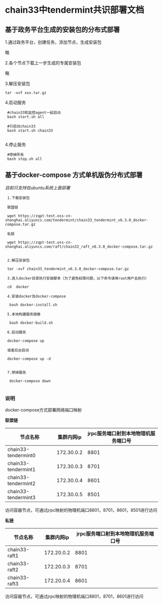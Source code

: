 # chain33中tendermint共识部署文档

## 基于政务平台生成的安装包的分布式部署

1.通过政务平台，创建任务，添加节点，生成安装包

  略
  
2.各个节点下载上一步生成的专属安装包

 略

3.解压安装包

 ```
 tar -xvf xxx.tar.gz
 ```
 
 
4.启动服务
 
 ```
  #chain33和监控agent一起启动 
  bash start.sh all
  
  #只启动chain33
  bash start.sh chain33
  
 ```
 
 4.停止服务
 
 ```
  #停掉所有
  bash stop.sh all
 ```

## 基于docker-compose 方式单机版伪分布式部署

*目前只支持在ubuntu系统上面部署*

```
 1.下载安装包
 
 联盟链
 
 wget https://zqpt-test.oss-cn-shanghai.aliyuncs.com/tendermint/chain33_tendermint_v6.3.0_docker-compose.tar.gz
 
 私链
 
 wget https://zqpt-test.oss-cn-shanghai.aliyuncs.com/raft/chain33_raft_v6.3.0_docker-compose.tar.gz
 
 
 2.解压安装包
 
 tar -xvf chain33_tendermint_v6.3.0_docker-compose.tar.gz
 
 3.进入docker目录执行安装脚本（为了避免权限问题，以下命令请用root用户去执行）
 
 cd  docker
 
 4.安装docker及docker-compose
 
  bash docker-install.sh
  
 5.本地构建服务镜像
 
  bash docker-build.sh
  
 6.启动服务
 
 docker-compose up 

 或者后台启动
 
 docker-compose up -d
 
 
 7.停掉服务
 
  docker-compose down
 
```
### 说明

docker-compose方式部署网络端口映射

**联盟链**

节点名称|集群内网ip|jrpc服务端口射到本地物理机服务端口号
--|--|--
chain33-tendermint0|172.30.0.2|8801
chain33-tendermint1|172.30.0.3|8701
chain33-tendermint2|172.30.0.4|8601
chain33-tendermint3|172.30.0.5|8501

访问容器节点，可通过jrpc映射的物理机端口8801，8701，8601，8501进行访问

**私链**

节点名称|集群内网ip|jrpc服务端口射到本地物理机服务端口号
--|--|--
chain33-raft1|172.20.0.2|8801
chain33-raft2|172.20.0.3|8701
chain33-raft3|172.20.0.4|8601

访问容器节点，可通过jrpc映射的物理机端口8801，8701，8601进行访问
